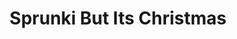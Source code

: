 ---
slug: sprunki-but-its-christmas
title: Sprunki But Its Christmas
description: "Sprunki But Its Christmas is an exciting online game. Play for free directly in your browser!"
icon: /images/popular_mods/Sprunki But Its Christmas.png
url: https://wowtbc.net/sprunkin/sprunki-but-christmas/index.html
previewImage: /images/popular_mods/Sprunki But Its Christmas.png
type: popular mods

# SEO配置
seo:
  title: "Sprunki But Its Christmas - Play Free Online Game | Fun Browser Games"
  description: "Sprunki But Its Christmas - Play this fun online game for free in your browser. No download required!"
  ogImage: "/images/popular_mods/Sprunki But Its Christmas.png"
  keywords: "sprunki-but-its-christmas, online game, browser game, free game, popular mods game, play online"

videoUrls:
  - https://www.youtube.com/embed/example1
  - https://www.youtube.com/embed/example2

whyPlay:
  title: "Why Play Sprunki But Its Christmas?"
  items:
    - "Immersive Gameplay: Sprunki But Its Christmas offers an engaging and immersive gaming experience that will keep you entertained for hours"
    - "Challenging Levels: Test your skills with increasingly difficult challenges and obstacles"
    - "Beautiful Graphics: Enjoy stunning visuals and smooth animations that bring the game world to life"
    - "Regular Updates: New content and features are added regularly to keep the game fresh and exciting"
    - "Free to Play: Experience all the fun without spending a penny"
    - "Community Features: Connect with other players, share strategies, and compete for high scores"
    - "Cross-Platform: Play on any device with a web browser, no downloads required"

features:
  title: "Key Features of Sprunki But Its Christmas"
  image: "/images/popular_mods/Sprunki But Its Christmas.png"
  items:
    - "Intuitive Controls: Easy to learn controls make Sprunki But Its Christmas accessible for players of all skill levels"
    - "Multiple Game Modes: Enjoy various gameplay options that provide different challenges and experiences"
    - "Character Customization: Personalize your gaming experience with unique characters and items"
    - "Achievement System: Complete special tasks to earn rewards and recognition"
    - "Leaderboards: Compete with players worldwide and see who can achieve the highest scores"

characteristics:
  title: "Game Characteristics"
  image: "/images/popular_mods/Sprunki But Its Christmas.png"
  items:
    - "Genre: Popular mods game with elements of strategy and skill"
    - "Difficulty: Suitable for both casual gamers and those seeking a challenge"
    - "Play Time: Quick sessions or extended gameplay, depending on your preference"
    - "Art Style: Vibrant and engaging visuals that enhance the gaming experience"
    - "Sound Design: Immersive audio that complements the gameplay perfectly"

info: "Sprunki But Its Christmas is an exciting online game that offers players a unique and engaging gaming experience. With its intuitive controls, stunning visuals, and challenging gameplay, Sprunki But Its Christmas provides hours of entertainment for players of all ages and skill levels. Whether you're looking for a quick gaming session during a break or an extended play session, Sprunki But Its Christmas delivers an immersive experience that will keep you coming back for more. The game features multiple levels of increasing difficulty, ensuring that players are constantly challenged as they progress. With regular updates adding new content and features, Sprunki But Its Christmas remains fresh and exciting, providing endless entertainment options for its growing community of players."

howToPlayIntro: "Welcome to Sprunki But Its Christmas! This guide will walk you through the basics and help you master the game. Whether you're a beginner or looking to improve your skills, these tips and instructions will enhance your gaming experience."

howToPlaySteps:
  - title: "Getting Started"
    description: "Begin your Sprunki But Its Christmas adventure by familiarizing yourself with the controls. Use your keyboard or mouse to navigate through the game interface. The tutorial will guide you through the basic mechanics and help you understand the objectives."
  - title: "Understanding the Objectives"
    description: "In Sprunki But Its Christmas, your main goal is to progress through levels by completing specific objectives. Each level presents unique challenges that require different strategies and approaches."
  - title: "Mastering the Controls"
    description: "Practice using the controls to improve your precision and reaction time. Sprunki But Its Christmas requires quick reflexes and strategic thinking to overcome obstacles and defeat opponents."
  - title: "Utilizing Power-ups"
    description: "Collect power-ups throughout the game to enhance your abilities and overcome difficult challenges. Each power-up offers unique advantages that can be crucial for success."
  - title: "Developing Strategies"
    description: "As you progress in Sprunki But Its Christmas, develop effective strategies for different scenarios. Analyze patterns, anticipate challenges, and adapt your approach to maximize your performance."

faq:
  title: "Frequently Asked Questions about Sprunki But Its Christmas"
  items:
    - question: "Is Sprunki But Its Christmas free to play?"
      answer: "Yes, Sprunki But Its Christmas is completely free to play directly in your web browser. No downloads or purchases are required to enjoy the full game experience."
    - question: "Can I play Sprunki But Its Christmas on mobile devices?"
      answer: "Yes, Sprunki But Its Christmas is optimized for both desktop and mobile play. You can enjoy the game on any device with a web browser and internet connection."
    - question: "Are there any in-game purchases?"
      answer: "While Sprunki But Its Christmas is free to play, there may be optional in-game purchases available for cosmetic items or additional features that don't affect core gameplay."
    - question: "How often is Sprunki But Its Christmas updated?"
      answer: "The developers regularly update Sprunki But Its Christmas with new content, features, and improvements based on player feedback and game performance."
    - question: "Can I play Sprunki But Its Christmas offline?"
      answer: "Currently, Sprunki But Its Christmas requires an internet connection to play as it's a browser-based online game."
    - question: "Is Sprunki But Its Christmas suitable for children?"
      answer: "Yes, Sprunki But Its Christmas is designed to be family-friendly and suitable for players of all ages."
    - question: "How do I report bugs or issues?"
      answer: "If you encounter any problems while playing Sprunki But Its Christmas, you can report them through the game's support page or contact the developers directly through their website."
    - question: "Still Have Questions?"
      answer: "If you have additional questions about Sprunki But Its Christmas that aren't covered in this FAQ, please visit our support center or contact our customer service team for assistance."
---